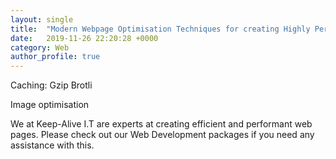 ```yaml
---
layout: single
title:  "Modern Webpage Optimisation Techniques for creating Highly Performable Websites"
date:   2019-11-26 22:20:28 +0000
category: Web
author_profile: true
---
```


Caching:
Gzip
Brotli

Image optimisation

We at Keep-Alive I.T are experts at creating efficient and performant web pages. Please check out our Web Development packages if you need any assistance with this.